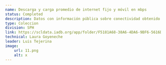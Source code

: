 ```yaml
---
name: Descarga y carga promedio de internet fijo y móvil en mbps
status: Completed
description: Datos con información pública sobre conectividad obtenido de datos abiertos de Ookla. Se capturan las velocidades promedio de carga y descargda de interner móvil y fijo en el segundo trimetre de 2023. Se incluyen tanto los puntos identificados por Ookla, como los valores promedio a nivel subnacional administrativo 1 y 2.
type: Coleccion
division: SPH
link: https://scldata.iadb.org/app/folder/F5181A68-38A6-4DA6-9BF6-5616D8DF9C69
technical: Laura Goyeneche
leader: Luis Tejerina
image: 
    url: 11.png
    alt: x
---
```

    